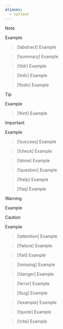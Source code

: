 ```yaml
---
aliases:
  - callout
---
```


> [!note] 
> Example

> [!abstract]
> Example

> [!summary]
> Example

> [!tldr]
> Example

> [!info]
> Example

> [!todo]
> Example

> [!tip]
> Example

> [!hint]
> Example

> [!important]
> Example

> [!success]
> Example

> [!check]
> Example

> [!done]
> Example

> [!question]
> Example

> [!help]
> Example

> [!faq]
> Example
 
> [!warning]
> Example

> [!caution]
> Example

> [!attention]
> Example

> [!failure]
> Example

> [!fail]
> Example

> [!missing]
> Example

 > [!danger]
 > Example
 
 > [!error]
 > Example
 
> [!bug]
> Example

> [!example]
> Example

> [!quote]
> Example

> [!cite]
> Example